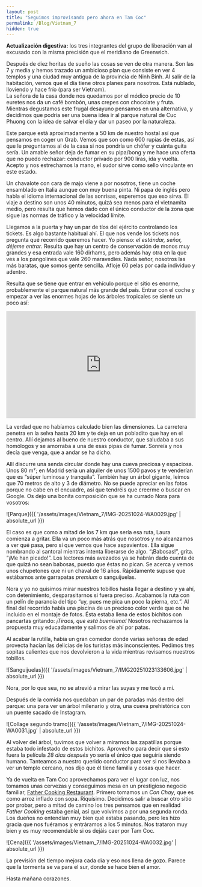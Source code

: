 ```yaml
---
layout: post
title: "Seguimos improvisando pero ahora en Tam Coc"
permalink: /Blog/Vietnam_7
hidden: true
---
```


**Actualización digestiva:** los tres integrantes del grupo de liberación van al excusado con la misma precisión que el meridiano de Greenwich.

Después de diez horitas de sueño las cosas se ven de otra manera. Son las 7 y media y hemos trazado un ambicioso plan que consiste en ver 4 templos y una ciudad muy antigua de la provincia de Ninh Binh. Al salir de la habitación, vemos que el día tiene otros planes para nosotros. Está nublado, lloviendo y hace frío (para ser Vietnam).  
La señora de la casa donde nos quedamos por el módico precio de 10 euretes nos da un café bombón, unas crepes con chocolate y fruta. Mientras degustamos este frugal desayuno pensamos en una alternativa, y decidimos que podría ser una buena idea ir al parque natural de Cuc Phuong con la idea de salvar el día y dar un paseo por la naturaleza.  

Este parque está aproximadamente a 50 km de nuestro hostal así que pensamos en coger un Grab. Vemos que son como 600 rupias de estas, así que le preguntamos al de la casa si nos pondría un chófer y cuánta guita sería. Un amable señor deja de fumar en su pipa/bong y me hace una oferta que no puedo rechazar: conductor privado por 900 liras, ida y vuelta. Acepto y nos estrechamos la mano, el sudor sirve como sello vinculante en este estado.  

Un chavalote con cara de majo viene a por nosotros, tiene un coche ensamblado en Italia aunque con muy buena pinta. Ni papa de inglés pero habla el idioma internacional de las sonrisas, esperemos que eso sirva. El viaje a destino son unos 40 minutos, quizá sea menos para el vietnamita medio, pero resulta que hemos dado con el único conductor de la zona que sigue las normas de tráfico y la velocidad límite.  

Llegamos a la puerta y hay un par de tíos del ejército controlando los tickets. Es algo bastante habitual ahí. El que nos vende los tickets nos pregunta qué recorrido queremos hacer. Yo pienso: *el estándar, señor, déjeme entrar*. Resulta que hay un centro de conservación de monos muy grandes y esa entrada vale 160 dirhams, pero además hay otra en la que ves a los pangolines que vale 260 maravedíes. Nada señor, nosotros las más baratas, que somos gente sencilla. Afloje 60 pelas por cada individuo y adentro.  

Resulta que se tiene que entrar en vehículo porque el sitio es enorme, probablemente el parque natural más grande del país. Entrar con el coche y empezar a ver las enormes hojas de los árboles tropicales se siente un poco así:

<div style="position: relative; padding-bottom: 56.25%; height: 0; overflow: hidden; max-width: 100%;">
<iframe src="https://www.youtube.com/embed/orRGTNc3OUY?si=xmweKe5W97IzGNnS" 
title="Jurassic Park" frameborder="0" allowfullscreen 
style="position: absolute; top: 0; left: 0; width: 100%; height: 100%;"></iframe>
</div>

La verdad que no habíamos calculado bien las dimensiones. La carretera penetra en la selva hasta 20 km y te deja en un pobladito que hay en el centro. Allí dejamos al bueno de nuestro conductor, que saludaba a sus homólogos y se amorraba a una de esas pipas de fumar. Sonreía y nos decía que venga, que a andar se ha dicho.  

Allí discurre una senda circular donde hay una cueva preciosa y espaciosa. Unos 80 m²; en Madrid sería un alquiler de unos 1500 pavos y te venderían que es “súper luminosa y tranquila”. También hay un árbol gigante, leímos que 70 metros de alto y 3 de diámetro. No se puede apreciar en las fotos porque no cabe en el encuadre, así que tendréis que creerme o buscar en Google. Os dejo una bonita composición que se ha currado Nora para vosotros:

![Parque]({{ '/assets/images/Vietnam_7/IMG-20251024-WA0029.jpg' | absolute_url }})

El caso es que como a mitad de los 7 km que sería esa ruta, Laura comienza a gritar. Ella va un poco más atrás que nosotros y no alcanzamos a ver qué pasa, pero sí que vemos que hace aspavientos. Ella sigue nombrando al santoral mientras intenta liberarse de algo. “¡Babosas!”, grita. “¡Me han picado!”. Los lectores más avezados ya se habrán dado cuenta de que quizá no sean babosas, puesto que éstas no pican. Se acerca y vemos unos chupetones que ni un chaval de 16 años. Rápidamente supuse que estábamos ante garrapatas *premium* o sanguijuelas.  

Nora y yo no quisimos mirar nuestros tobillos hasta llegar a destino y ya ahí, con detenimiento, desparasitarnos si fuera preciso. Acabamos la ruta con un pelín de paranoia del tipo “uy, pues me pica un poco la pierna, etc.”. Al final del recorrido había una piscina de un precioso color verde que os he incluido en el montaje de fotos. Ésta estaba llena de estos bichitos con pancartas gritando: *¡Tiraos, que está buenísima!* Nosotros rechazamos la propuesta muy educadamente y salimos de ahí por patas.  

Al acabar la rutilla, había un gran comedor donde varias señoras de edad provecta hacían las delicias de los turistas más inconscientes. Pedimos tres sopitas calientes que nos devolvieron a la vida mientras revisamos nuestros tobillos.  

![Sanguijuelas]({{ '/assets/images/Vietnam_7/IMG20251023133606.jpg' | absolute_url }})

Nora, por lo que sea, no se atrevió a mirar las suyas y me tocó a mí.  

Después de la comida nos quedaban un par de paradas más dentro del parque: una para ver un árbol milenario y otra, una cueva prehistórica con un puente sacado de Instagram.  

![Collage segundo tramo]({{ '/assets/images/Vietnam_7/IMG-20251024-WA0031.jpg' | absolute_url }})

Al volver del árbol, tuvimos que volver a mirarnos las zapatillas porque estaba todo infestado de estos bichitos. Aprovecho para decir que si esto fuera la película *28 días después* yo sería el único que seguiría siendo humano. Tanteamos a nuestro querido conductor para ver si nos llevaba a ver un templo cercano, nos dijo que él tiene familia y cosas que hacer.  

Ya de vuelta en Tam Coc aprovechamos para ver el lugar con luz, nos tomamos unas cervezas y conseguimos mesa en un prestigioso negocio familiar, [Father Cooking Restaurant](https://maps.app.goo.gl/vf4DHu41ScLvb7wB7). Primero tomamos un *Con Chay*, que es como arroz inflado con sopa. Riquísimo. Decidimos salir a buscar otro sitio por probar, pero a mitad de camino los tres pensamos que en realidad *Father Cooking* estaba genial, así que volvimos a por una segunda ronda. Los dueños no entendían muy bien qué estaba pasando, pero les hizo gracia que nos fuéramos y entráramos a los 5 minutos. Nos trataron muy bien y es muy recomendable si os dejáis caer por Tam Coc.  

![Cena]({{ '/assets/images/Vietnam_7/IMG-20251024-WA0032.jpg' | absolute_url }})

La previsión del tiempo mejora cada día y eso nos llena de gozo. Parece que la tormenta se va para el sur, donde se hace bien el amor.  

Hasta mañana corazones.